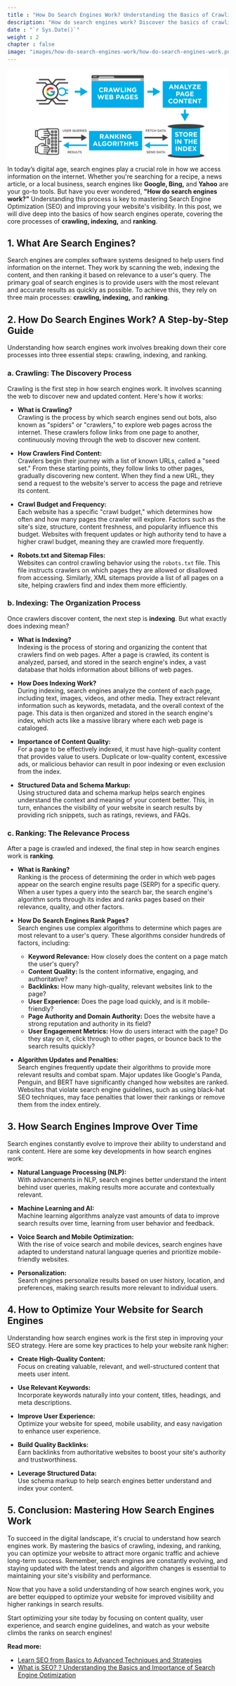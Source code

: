 ```yaml
---
title : "How Do Search Engines Work? Understanding the Basics of Crawling, Indexing, and Ranking"
description: "How do search engines work? Discover the basics of crawling, indexing, and ranking to understand how search engines like Google and Bing find and rank websites."
date : "`r Sys.Date()`"
weight : 2
chapter : false
image: "images/how-do-search-engines-work/how-do-search-engines-work.png"
---
```

![how-do-search-engines-work.png](/images/how-do-search-engines-work/how-do-search-engines-work.png)
In today’s digital age, search engines play a crucial role in how we access information on the internet. Whether you're searching for a recipe, a news article, or a local business, search engines like **Google, Bing,** and **Yahoo** are your go-to tools. But have you ever wondered, **"How do search engines work?"** Understanding this process is key to mastering Search Engine Optimization (SEO) and improving your website's visibility. In this post, we will dive deep into the basics of how search engines operate, covering the core processes of **crawling, indexing,** and **ranking**.

## 1. What Are Search Engines?

Search engines are complex software systems designed to help users find information on the internet. They work by scanning the web, indexing the content, and then ranking it based on relevance to a user's query. The primary goal of search engines is to provide users with the most relevant and accurate results as quickly as possible. To achieve this, they rely on three main processes: **crawling, indexing,** and **ranking**.

## 2. How Do Search Engines Work? A Step-by-Step Guide

Understanding how search engines work involves breaking down their core processes into three essential steps: crawling, indexing, and ranking.

### a. Crawling: The Discovery Process

Crawling is the first step in how search engines work. It involves scanning the web to discover new and updated content. Here's how it works:

- **What is Crawling?**  
  Crawling is the process by which search engines send out bots, also known as "spiders" or "crawlers," to explore web pages across the internet. These crawlers follow links from one page to another, continuously moving through the web to discover new content.

- **How Crawlers Find Content:**  
  Crawlers begin their journey with a list of known URLs, called a "seed set." From these starting points, they follow links to other pages, gradually discovering new content. When they find a new URL, they send a request to the website's server to access the page and retrieve its content.

- **Crawl Budget and Frequency:**  
  Each website has a specific "crawl budget," which determines how often and how many pages the crawler will explore. Factors such as the site's size, structure, content freshness, and popularity influence this budget. Websites with frequent updates or high authority tend to have a higher crawl budget, meaning they are crawled more frequently.

- **Robots.txt and Sitemap Files:**  
  Websites can control crawling behavior using the `robots.txt` file. This file instructs crawlers on which pages they are allowed or disallowed from accessing. Similarly, XML sitemaps provide a list of all pages on a site, helping crawlers find and index them more efficiently.

### b. Indexing: The Organization Process

Once crawlers discover content, the next step is **indexing**. But what exactly does indexing mean?

- **What is Indexing?**  
  Indexing is the process of storing and organizing the content that crawlers find on web pages. After a page is crawled, its content is analyzed, parsed, and stored in the search engine's index, a vast database that holds information about billions of web pages.

- **How Does Indexing Work?**  
  During indexing, search engines analyze the content of each page, including text, images, videos, and other media. They extract relevant information such as keywords, metadata, and the overall context of the page. This data is then organized and stored in the search engine's index, which acts like a massive library where each web page is cataloged.

- **Importance of Content Quality:**  
  For a page to be effectively indexed, it must have high-quality content that provides value to users. Duplicate or low-quality content, excessive ads, or malicious behavior can result in poor indexing or even exclusion from the index.

- **Structured Data and Schema Markup:**  
  Using structured data and schema markup helps search engines understand the context and meaning of your content better. This, in turn, enhances the visibility of your website in search results by providing rich snippets, such as ratings, reviews, and FAQs.

### c. Ranking: The Relevance Process

After a page is crawled and indexed, the final step in how search engines work is **ranking**.

- **What is Ranking?**  
  Ranking is the process of determining the order in which web pages appear on the search engine results page (SERP) for a specific query. When a user types a query into the search bar, the search engine's algorithm sorts through its index and ranks pages based on their relevance, quality, and other factors.

- **How Do Search Engines Rank Pages?**  
  Search engines use complex algorithms to determine which pages are most relevant to a user's query. These algorithms consider hundreds of factors, including:

    - **Keyword Relevance:** How closely does the content on a page match the user's query?
    - **Content Quality:** Is the content informative, engaging, and authoritative?
    - **Backlinks:** How many high-quality, relevant websites link to the page?
    - **User Experience:** Does the page load quickly, and is it mobile-friendly?
    - **Page Authority and Domain Authority:** Does the website have a strong reputation and authority in its field?
    - **User Engagement Metrics:** How do users interact with the page? Do they stay on it, click through to other pages, or bounce back to the search results quickly?

- **Algorithm Updates and Penalties:**  
  Search engines frequently update their algorithms to provide more relevant results and combat spam. Major updates like Google's Panda, Penguin, and BERT have significantly changed how websites are ranked. Websites that violate search engine guidelines, such as using black-hat SEO techniques, may face penalties that lower their rankings or remove them from the index entirely.

## 3. How Search Engines Improve Over Time

Search engines constantly evolve to improve their ability to understand and rank content. Here are some key developments in how search engines work:

- **Natural Language Processing (NLP):**  
  With advancements in NLP, search engines better understand the intent behind user queries, making results more accurate and contextually relevant.

- **Machine Learning and AI:**  
  Machine learning algorithms analyze vast amounts of data to improve search results over time, learning from user behavior and feedback.

- **Voice Search and Mobile Optimization:**  
  With the rise of voice search and mobile devices, search engines have adapted to understand natural language queries and prioritize mobile-friendly websites.

- **Personalization:**  
  Search engines personalize results based on user history, location, and preferences, making search results more relevant to individual users.

## 4. How to Optimize Your Website for Search Engines

Understanding how search engines work is the first step in improving your SEO strategy. Here are some key practices to help your website rank higher:

- **Create High-Quality Content:**  
  Focus on creating valuable, relevant, and well-structured content that meets user intent.

- **Use Relevant Keywords:**  
  Incorporate keywords naturally into your content, titles, headings, and meta descriptions.

- **Improve User Experience:**  
  Optimize your website for speed, mobile usability, and easy navigation to enhance user experience.

- **Build Quality Backlinks:**  
  Earn backlinks from authoritative websites to boost your site's authority and trustworthiness.

- **Leverage Structured Data:**  
  Use schema markup to help search engines better understand and index your content.

## 5. Conclusion: Mastering How Search Engines Work

To succeed in the digital landscape, it's crucial to understand how search engines work. By mastering the basics of crawling, indexing, and ranking, you can optimize your website to attract more organic traffic and achieve long-term success. Remember, search engines are constantly evolving, and staying updated with the latest trends and algorithm changes is essential to maintaining your site's visibility and performance.

Now that you have a solid understanding of how search engines work, you are better equipped to optimize your website for improved visibility and higher rankings in search results.

Start optimizing your site today by focusing on content quality, user experience, and search engine guidelines, and watch as your website climbs the ranks on search engines!

**Read more:** 

+ [Learn SEO from Basics to Advanced,Techniques and Strategies](../_index.md)
+ [What is SEO? ? Understanding the Basics and Importance of Search Engine Optimization](../what-is-seo/_index.md)
